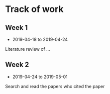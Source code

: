 # Track of work

## Week 1 

* 2019-04-18 to 2019-04-24

Literature review of ...

## Week 2

* 2019-04-24 to 2019-05-01

Search and read the papers who cited the paper
